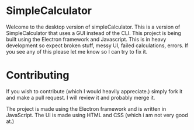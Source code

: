 # SimpleCalculator

Welcome to the desktop version of simpleCalculator. This is a version of SimpleCalculator that uses a GUI instead of the CLI. This project is being built using the Electron framework and Javascript. This is in heavy development so expect broken stuff, messy UI, failed calculations, errors. If you see any of this please let me know so I can try to fix it.

# Contributing
If you wish to contribute (which I would heavily appreciate.) simply fork it and make a pull request. I will review it and probably merge it.

The project is made using the Electron framework and is written in JavaScript. The UI is made using HTML and CSS (which i am not very good at.)